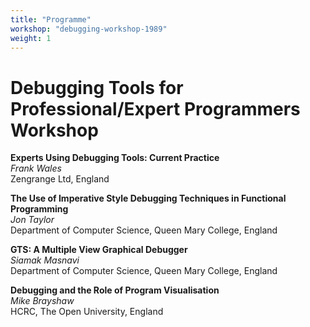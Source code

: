 ```yaml
---
title: "Programme"
workshop: "debugging-workshop-1989"
weight: 1
---
```


# Debugging Tools for Professional/Expert Programmers Workshop

**Experts Using Debugging Tools: Current Practice** \
*Frank Wales* \
Zengrange Ltd, England

**The Use of Imperative Style Debugging Techniques in Functional Programming** \
*Jon Taylor* \
Department of Computer Science, Queen Mary College, England

**GTS: A Multiple View Graphical Debugger** \
*Siamak Masnavi* \
Department of Computer Science, Queen Mary College, England

**Debugging and the Role of Program Visualisation** \
*Mike Brayshaw* \
HCRC, The Open University, England
